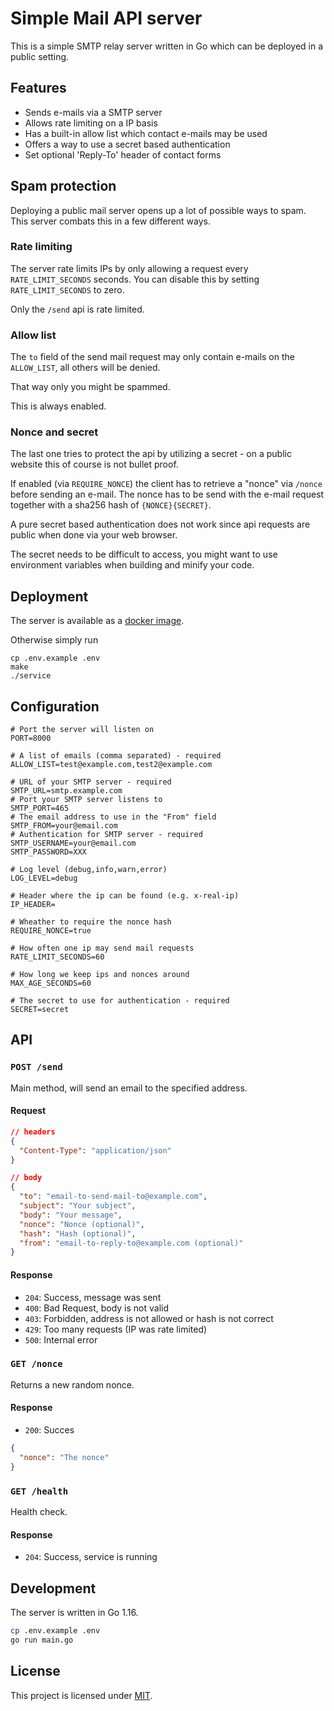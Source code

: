 # Simple Mail API server

This is a simple SMTP relay server written in Go which can be deployed in a public setting.

## Features

- Sends e-mails via a SMTP server
- Allows rate limiting on a IP basis
- Has a built-in allow list which contact e-mails may be used
- Offers a way to use a secret based authentication
- Set optional 'Reply-To' header of contact forms

## Spam protection

Deploying a public mail server opens up a lot of possible ways to spam. This server combats this in a few different ways.

### Rate limiting

The server rate limits IPs by only allowing a request every `RATE_LIMIT_SECONDS` seconds. You can disable this by setting `RATE_LIMIT_SECONDS` to zero.

Only the `/send` api is rate limited.

### Allow list

The `to` field of the send mail request may only contain e-mails on the `ALLOW_LIST`, all others will be denied.

That way only you might be spammed.

This is always enabled.

### Nonce and secret

The last one tries to protect the api by utilizing a secret - on a public website this of course is not bullet proof.

If enabled (via `REQUIRE_NONCE`) the client has to retrieve a "nonce" via `/nonce` before sending an e-mail.
The nonce has to be send with the e-mail request together with a sha256 hash of `{NONCE}{SECRET}`.

A pure secret based authentication does not work since api requests are public when done via your web browser.

The secret needs to be difficult to access, you might want to use environment variables when building and minify your code.

## Deployment

The server is available as a [docker image](https://hub.docker.com/r/inheadendev/simple-mail-relay).

Otherwise simply run

```
cp .env.example .env
make
./service
```

## Configuration

```
# Port the server will listen on
PORT=8000

# A list of emails (comma separated) - required
ALLOW_LIST=test@example.com,test2@example.com

# URL of your SMTP server - required
SMTP_URL=smtp.example.com
# Port your SMTP server listens to
SMTP_PORT=465
# The email address to use in the "From" field
SMTP_FROM=your@email.com
# Authentication for SMTP server - required
SMTP_USERNAME=your@email.com
SMTP_PASSWORD=XXX

# Log level (debug,info,warn,error)
LOG_LEVEL=debug

# Header where the ip can be found (e.g. x-real-ip)
IP_HEADER=

# Wheather to require the nonce hash
REQUIRE_NONCE=true

# How often one ip may send mail requests
RATE_LIMIT_SECONDS=60

# How long we keep ips and nonces around
MAX_AGE_SECONDS=60

# The secret to use for authentication - required
SECRET=secret
```

## API

### `POST /send`

Main method, will send an email to the specified address.

#### Request

```json
// headers
{
  "Content-Type": "application/json"
}

// body
{
  "to": "email-to-send-mail-to@example.com",
  "subject": "Your subject",
  "body": "Your message",
  "nonce": "Nonce (optional)",
  "hash": "Hash (optional)",
  "from": "email-to-reply-to@example.com (optional)"
}
```

#### Response

- `204`: Success, message was sent
- `400`: Bad Request, body is not valid
- `403`: Forbidden, address is not allowed or hash is not correct
- `429`: Too many requests (IP was rate limited)
- `500`: Internal error

### `GET /nonce`

Returns a new random nonce.

#### Response

- `200`: Succes

```json
{
  "nonce": "The nonce"
}
```

### `GET /health`

Health check.

#### Response

- `204`: Success, service is running

## Development

The server is written in Go 1.16.

```sh
cp .env.example .env
go run main.go
```

## License

This project is licensed under [MIT](/LICENSE.md).
